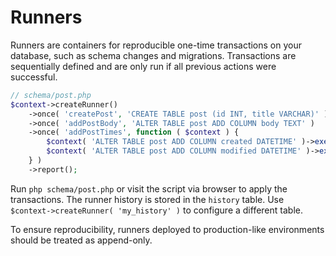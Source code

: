 # Runners

Runners are containers for reproducible one-time transactions on your database,
such as schema changes and migrations.
Transactions are sequentially defined and are only run if all previous actions
were successful.

```php
// schema/post.php
$context->createRunner()
	->once( 'createPost', 'CREATE TABLE post (id INT, title VARCHAR)' )
	->once( 'addPostBody', 'ALTER TABLE post ADD COLUMN body TEXT' )
	->once( 'addPostTimes', function ( $context ) {
		$context( 'ALTER TABLE post ADD COLUMN created DATETIME' )->exec();
		$context( 'ALTER TABLE post ADD COLUMN modified DATETIME' )->exec();
	} )
	->report();
```

Run `php schema/post.php` or visit the script via browser to apply the transactions.
The runner history is stored in the `history` table.
Use `$context->createRunner( 'my_history' )` to configure a different table.

To ensure reproducibility, runners deployed to production-like environments should be treated as append-only.
